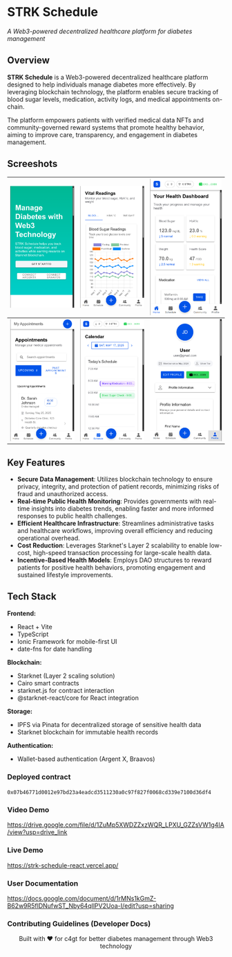# STRK Schedule
_A Web3-powered decentralized healthcare platform for diabetes management_

## Overview

**STRK Schedule** is a Web3-powered decentralized healthcare platform designed to help individuals manage diabetes more effectively. By leveraging blockchain technology, the platform enables secure tracking of blood sugar levels, medication, activity logs, and medical appointments on-chain.

The platform empowers patients with verified medical data NFTs and community-governed reward systems that promote healthy behavior, aiming to improve care, transparency, and engagement in diabetes management.

## Screeshots

| ![Image 1](/public/assets/screenshots/ss1.png) | ![Image 2](/public/assets/screenshots/ss2.png) | ![Image 3](/public/assets/screenshots/ss3.png) |
| ---------------------------------------------- | ---------------------------------------------- | ---------------------------------------------- |
| ![Image 4](/public/assets/screenshots/ss4.png) | ![Image 5](/public/assets/screenshots/ss5.png) | ![Image 6](/public/assets/screenshots/ss6.png) |

## Key Features

- **Secure Data Management**: Utilizes blockchain technology to ensure privacy, integrity, and protection of patient records, minimizing risks of fraud and unauthorized access.
- **Real-time Public Health Monitoring**: Provides governments with real-time insights into diabetes trends, enabling faster and more informed responses to public health challenges.
- **Efficient Healthcare Infrastructure**: Streamlines administrative tasks and healthcare workflows, improving overall efficiency and reducing operational overhead.
- **Cost Reduction**: Leverages Starknet's Layer 2 scalability to enable low-cost, high-speed transaction processing for large-scale health data.
- **Incentive-Based Health Models**: Employs DAO structures to reward patients for positive health behaviors, promoting engagement and sustained lifestyle improvements.

## Tech Stack

**Frontend:**

- React + Vite
- TypeScript
- Ionic Framework for mobile-first UI
- date-fns for date handling

**Blockchain:**

- Starknet (Layer 2 scaling solution)
- Cairo smart contracts
- starknet.js for contract interaction
- @starknet-react/core for React integration

**Storage:**

- IPFS via Pinata for decentralized storage of sensitive health data
- Starknet blockchain for immutable health records

**Authentication:**

- Wallet-based authentication (Argent X, Braavos)



### Deployed contract

`0x07b46771d0012e97bd23a4eadcd3511230a0c97f827f0068cd339e7100d36df4`

### Video Demo

https://drive.google.com/file/d/1ZuMp5XWDZZxzWQR_LPXU_GZZsVW1g4IA/view?usp=drive_link

### Live Demo

https://strk-schedule-react.vercel.app/ 

### User Documentation

https://docs.google.com/document/d/1rMNs1kGmZ-B62w9R5flDNufwST_Nby64qIlPV2Uoa-I/edit?usp=sharing

### Contributing Guidelines (Developer Docs)

<div align="center">
  <p>Built with ❤️ for c4gt for better diabetes management through Web3 technology</p>
</div>
